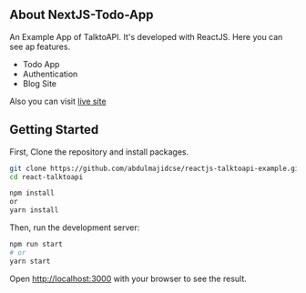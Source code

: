 ## About NextJS-Todo-App

An Example App of TalktoAPI. It's developed with ReactJS. Here you can see ap features.
- Todo App
- Authentication
- Blog Site

Also you can visit [live site](https://abdulmajid.me/rte)

## Getting Started

First, Clone the repository and install packages.

```bash
git clone https://github.com/abdulmajidcse/reactjs-talktoapi-example.git react-talktoapi
cd react-talktoapi

npm install
or
yarn install
```

Then, run the development server:

```bash
npm run start
# or
yarn start
```

Open [http://localhost:3000](http://localhost:3000) with your browser to see the result.
